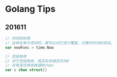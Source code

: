 # Golang Tips

## 201611

```go
// 时间的妙用
// 这样在单元测试时，就可以对它进行覆盖，方便对时间的测试。
var nowFunc = time.Now

// 空结构体
// 对于空结构体，其实际存储空间为0
// 非常适合用来做通知chan
var c chan struct{}
```




